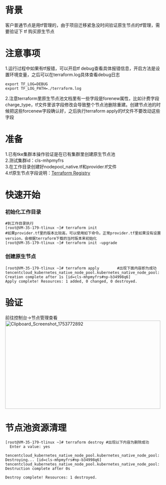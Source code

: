 # 背景
客户普通节点是用tf管理的，由于项目迁移紧急没时间验证原生节点的tf管理，需要验证下 tf 购买原生节点
# 注意事项
1.运行过程中如果有tf报错，可以开启tf debug查看具体报错信息，开启方法是设置环境变量，之后可以在terraform.log具体查看debug日志
```
export TF_LOG=DEBUG
export TF_LOG_PATH=./terraform.log
```

2.注意terraform里原生节点池文档里有一些字段是forenew属性，比如计费字段charge_type，tf文件里该字段修改会导致整个节点池删除重建。创建节点池的时候把这些forcenew字段确认好，之后执行terraform apply的tf文件不要改动这些字段

# 准备
1.已有tke集群本操作验证是在已有集群里创建原生节点池<br>
2.测试集群id：cls-mhpmyfrs<br>
3.在工作目录创建好nodepool_native.tf和provider.tf文件<br>
4.tf原生节点字段说明：[Terraform Registry](https://registry.terraform.io/providers/tencentcloudstack/tencentcloud/latest/docs/resources/kubernetes_native_node_pool)
# 快速开始
### 初始化工作目录
```
#到工作目录执行   
[root@VM-35-179-tlinux ~]# terraform init
#如果provider.tf里的版本比较高，可以使用如下命令。正常provider.tf里如果没有设置version，会根据terraform下载的当时版本来初始化
[root@VM-35-179-tlinux ~]# terraform init -upgrade
```
### 创建原生节点
```
[root@VM-35-179-tlinux ~]# terraform apply        #出现下面内容即为成功
tencentcloud_kubernetes_native_node_pool.kubernetes_native_node_pool: Creation complete after 1s [id=cls-mhpmyfrs#np-b34998q6]
Apply complete! Resources: 1 added, 0 changed, 0 destroyed.
```
# 验证
前往控制台->节点管理查看<br>
[<img width="496" height="282" alt="Clipboard_Screenshot_1753772892" src="https://github.com/user-attachments/assets/4195e6dc-62e9-4632-8e80-7dba01917b8a" />
](./image/verify.md)
# 节点池资源清理  
```
[root@VM-35-179-tlinux ~]# terraform destroy #出现以下内容为删除成功
  Enter a value: yes

tencentcloud_kubernetes_native_node_pool.kubernetes_native_node_pool: Destroying... [id=cls-mhpmyfrs#np-b34998q6]
tencentcloud_kubernetes_native_node_pool.kubernetes_native_node_pool: Destruction complete after 0s

Destroy complete! Resources: 1 destroyed.
```


